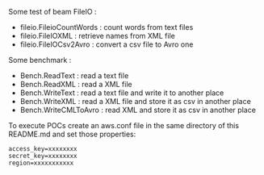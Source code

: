 Some test of beam FileIO :
- fileio.FileioCountWords : count words from text files
- fileio.FileIOXML : retrieve names from XML file
- fileio.FileIOCsv2Avro : convert a csv file to Avro one

Some benchmark :
- Bench.ReadText : read a text file
- Bench.ReadXML : read a XML file
- Bench.WriteText : read a text file and write it to another place
- Bench.WriteXML : read a XML file and store it as csv in another place
- Bench.WriteCMLToAvro : read XML and store it as csv in another place

To execute POCs create an aws.conf file in the same directory of this README.md and set those properties:
```
access_key=xxxxxxxx
secret_key=xxxxxxxx
region=xxxxxxxxxxx
```
